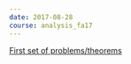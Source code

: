 ```yaml
---
date: 2017-08-28
course: analysis_fa17
---
```


[First set of problems/theorems](http://ckottke.ncf.edu/analysis/set1.pdf)
